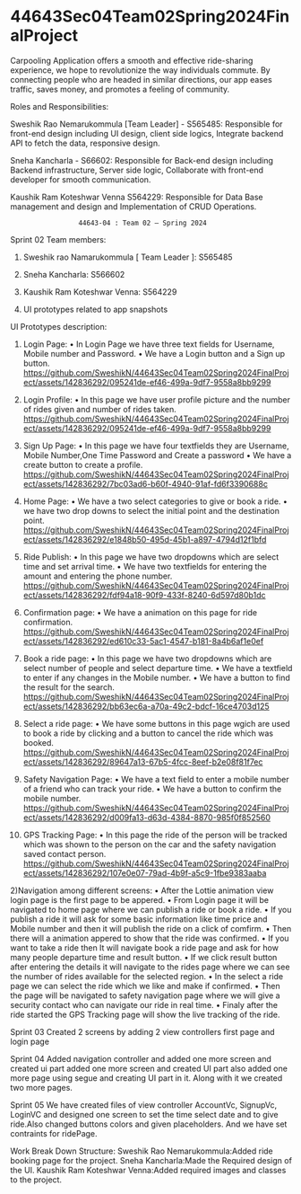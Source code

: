 # 44643Sec04Team02Spring2024FinalProject

Carpooling Application offers a smooth and effective ride-sharing experience, we hope to revolutionize the way individuals commute. By connecting people who are headed in similar directions, our app eases traffic, saves money, and promotes a feeling of community.

Roles and Responsibilities:

Sweshik Rao Nemarukommula [Team Leader] - S565485: Responsible for front-end design including UI design, client side logics, Integrate backend API to fetch the data, responsive design.

Sneha Kancharla - S66602: Responsible for Back-end design including Backend infrastructure, Server side logic, Collaborate with front-end developer for smooth communication.

Kaushik Ram Koteshwar Venna S564229: Responsible for Data Base management and design and Implementation of CRUD Operations. 

                     44643-04 : Team 02 – Spring 2024
Sprint 02
Team members:
1.	Sweshik rao Namarukommula [ Team Leader ]: S565485
2.	Sneha Kancharla: S566602
3.	Kaushik Ram Koteshwar Venna: S564229



















1.	UI prototypes related to app snapshots
   
   
                                                                                           
                                                                                                                                                                                
                                                                                                                                                                               
                                                                               
                                         
                                                                                                                                           
UI Prototypes description:
1)	Login Page:
•	In Login Page we have three text fields for Username, Mobile number and Password.
•	We have a Login button and a Sign up button.
https://github.com/SweshikN/44643Sec04Team02Spring2024FinalProject/assets/142836292/095241de-ef46-499a-9df7-9558a8bb9299
 

3)	Login Profile:
•	In this page we have user profile picture and the number of rides given and number of rides taken.
https://github.com/SweshikN/44643Sec04Team02Spring2024FinalProject/assets/142836292/095241de-ef46-499a-9df7-9558a8bb9299
 




5)	Sign Up Page:
•	In this page we have four textfields they are Username, Mobile Number,One Time Password and Create  a password
•	We have a create button to create a profile.
https://github.com/SweshikN/44643Sec04Team02Spring2024FinalProject/assets/142836292/7bc03ad6-b60f-4940-91af-fd6f3390688c
 


7)	Home Page:
•	We have a two select categories to give or book a ride.
•	we have two drop downs to select the initial point and the destination point.
https://github.com/SweshikN/44643Sec04Team02Spring2024FinalProject/assets/142836292/e1848b50-495d-45b1-a897-4794d12f1bfd
 


9)	Ride Publish:
•	In this page we have two dropdowns which are select time and set arrival time.
•	We have two textfields for entering the amount and entering the phone number.
https://github.com/SweshikN/44643Sec04Team02Spring2024FinalProject/assets/142836292/fdf94a18-90f9-433f-8240-6d597d80b1dc
 


11)	Confirmation page:
•	We have a animation on this page for ride confirmation.
https://github.com/SweshikN/44643Sec04Team02Spring2024FinalProject/assets/142836292/ed610c33-5ac1-4547-b181-8a4b6af1e0ef
 


13)	Book a ride page:
•	In this page we have two dropdowns which are select number of people and select departure time.
•	We have a textfield to enter if any changes in the Mobile number.
•	We have a button to find the result for the search.
 https://github.com/SweshikN/44643Sec04Team02Spring2024FinalProject/assets/142836292/bb63ec6a-a70a-49c2-bdcf-16ce4703d125


14)	Select a ride page:
•	We have some buttons in this page wgich are used to book a ride by clicking and a button to cancel the ride which was booked.
https://github.com/SweshikN/44643Sec04Team02Spring2024FinalProject/assets/142836292/89647a13-67b5-4fcc-8eef-b2e08f81f7ec

 


16)	Safety Navigation Page:
•	We have a text field to enter a mobile number of a friend who can track your ride.
•	We have a button to confirm the mobile number.
https://github.com/SweshikN/44643Sec04Team02Spring2024FinalProject/assets/142836292/d009fa13-d63d-4384-8870-985f0f852560
 


18)	GPS Tracking Page:
•	In this page the ride of the person will be tracked which was shown to the person on the car and the safety navigation saved contact person.
https://github.com/SweshikN/44643Sec04Team02Spring2024FinalProject/assets/142836292/107e0e07-79ad-4b9f-a5c9-1fbe9383aaba
 

                 








2)Navigation among different screens:
•	After the Lottie animation view login page is the first page to be appered.
•	From Login page it will be navigated to home page where we can publish a ride or book a ride.
•	If you publish a ride it will ask for some basic information like time price and Mobile number and then it will publish the ride on a click of comfirm.
•	Then there will a animation appered to show that the ride was confirmed.
•	If you want to take a ride then It will navigate book a ride page and ask for how many people departure time and result button.
•	If we click result button after entering the details it will navigate to the rides page where we can see the number of rides available for the selected region.
•	In the select a ride page we can select the ride which we like and make if confirmed.
•	Then the page will be navigated to safety navigation page where we will give a security contact who can navigate our ride in real time.
•	Finaly after the ride started the GPS Tracking page will show the live tracking of the ride.

Sprint 03
Created 2 screens by adding 2 view controllers 
first page and login page


Sprint 04
Added navigation controller and added one more screen and created ui part added one more screen and created UI part also added one more page using segue and creating UI part in it.
Along with it we created two more pages.

Sprint 05 
We have created files of view controller AccountVc, SignupVc, LoginVC and designed one screen to set the time select date and to give ride.Also changed buttons colors and given placeholders.
And we have set contraints for ridePage.

Work Break Down Structure:
Sweshik Rao Nemarukommula:Added ride booking page for the project.
Sneha Kancharla:Made the Required design of the UI.
Kaushik Ram Koteshwar Venna:Added required images and classes to the  project.






